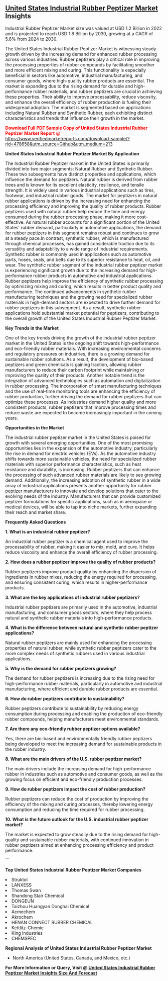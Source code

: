 <h2><a href="https://www.verifiedmarketreports.com/download-sample/?rid=478658&amp;utm_source=Github&amp;utm_medium=213" target="_blank">United States Industrial Rubber Peptizer Market</a> Insights</h2><p>Industrial Rubber Peptizer Market size was valued at USD 1.2 Billion in 2022 and is projected to reach USD 1.8 Billion by 2030, growing at a CAGR of 5.6% from 2024 to 2030.</p><p><p>The United States Industrial Rubber Peptizer Market is witnessing steady growth driven by the increasing demand for enhanced rubber processing across various industries. Rubber peptizers play a critical role in improving the processing properties of rubber compounds by facilitating smoother and more efficient mixing and curing. This functionality is especially beneficial in sectors like automotive, industrial manufacturing, and consumer goods, where high-quality rubber products are essential. The market is expanding due to the rising demand for durable and high-performance rubber materials, and rubber peptizers are crucial in achieving these properties. Their ability to improve processability, reduce viscosity, and enhance the overall efficiency of rubber production is fueling their widespread adoption. The market is segmented based on applications including Natural Rubber and Synthetic Rubber, each exhibiting distinct characteristics and trends that influence their growth in the market. <p><span class=""><span style="color: #ff0000;"><strong>Download Full PDF Sample Copy of United States Industrial Rubber Peptizer Market Report</strong> @ </span><a href="https://www.verifiedmarketreports.com/download-sample/?rid=478658&amp;utm_source=Github&amp;utm_medium=213" target="_blank">https://www.verifiedmarketreports.com/download-sample/?rid=478658&amp;utm_source=Github&amp;utm_medium=213</a></span></p></p><p><strong>United States Industrial Rubber Peptizer Market By Application</strong></p><p>The Industrial Rubber Peptizer market in the United States is primarily divided into two major segments: Natural Rubber and Synthetic Rubber. These two subsegments have distinct properties and applications, which influence the demand for peptizers. Natural rubber is derived from rubber trees and is known for its excellent elasticity, resilience, and tensile strength. It is widely used in various industrial applications such as tires, footwear, and industrial rubber goods. The market for peptizers in natural rubber applications is driven by the increasing need for enhancing the processing efficiency and improving the quality of rubber products. Rubber peptizers used with natural rubber help reduce the time and energy consumed during the rubber processing phase, making it more cost-effective. As natural rubber accounts for a significant portion of the United States' rubber demand, particularly in automotive applications, the demand for rubber peptizers in this segment remains robust and continues to grow at a steady pace.In contrast, synthetic rubber, which is manufactured through chemical processes, has gained considerable traction due to its versatility and adaptability to a wide range of industrial requirements. Synthetic rubber is commonly used in applications such as automotive parts, hoses, seals, and belts due to its superior resistance to heat, oil, and wear. The synthetic rubber segment of the industrial rubber peptizer market is experiencing significant growth due to the increasing demand for high-performance rubber products in automotive and industrial applications. Rubber peptizers help improve the efficiency of synthetic rubber processing by optimizing mixing and curing, which results in better product quality and performance. The continued advancements in synthetic rubber manufacturing techniques and the growing need for specialized rubber materials in high-demand sectors are expected to drive further demand for rubber peptizers in this subsegment. As a result, synthetic rubber applications hold substantial market potential for peptizers, contributing to the overall growth of the United States Industrial Rubber Peptizer Market.</p><p><strong>Key Trends in the Market</strong></p><p>One of the key trends driving the growth of the industrial rubber peptizer market in the United States is the ongoing shift towards high-performance and eco-friendly rubber materials. With increasing environmental concerns and regulatory pressures on industries, there is a growing demand for sustainable rubber solutions. As a result, the development of bio-based peptizers and green chemicals is gaining traction, allowing rubber manufacturers to reduce their carbon footprint while maintaining or improving the quality of their products. Another notable trend is the integration of advanced technologies such as automation and digitalization in rubber processing. The incorporation of smart manufacturing techniques and the use of real-time monitoring tools are enhancing the efficiency of rubber production, further driving the demand for rubber peptizers that can optimize these processes. As industries demand higher quality and more consistent products, rubber peptizers that improve processing times and reduce waste are expected to become increasingly important in the coming years.</p><p><strong>Opportunities in the Market</strong></p><p>The industrial rubber peptizer market in the United States is poised for growth with several emerging opportunities. One of the most promising opportunities lies in the expansion of the automotive industry, particularly the rise in demand for electric vehicles (EVs). As the automotive industry shifts towards more sustainable vehicles, the need for specialized rubber materials with superior performance characteristics, such as heat resistance and durability, is increasing. Rubber peptizers that can enhance the processing of such advanced rubber materials are likely to see growing demand. Additionally, the increasing adoption of synthetic rubber in a wide array of industrial applications presents another opportunity for rubber peptizer manufacturers to innovate and develop solutions that cater to the evolving needs of the industry. Manufacturers that can provide customized peptizer formulations for specific applications, such as in aerospace or medical devices, will be able to tap into niche markets, further expanding their reach and market share.</p><p><strong>Frequently Asked Questions</strong></p><p><strong>1. What is an industrial rubber peptizer?</strong></p><p>An industrial rubber peptizer is a chemical agent used to improve the processability of rubber, making it easier to mix, mold, and cure. It helps reduce viscosity and enhance the overall efficiency of rubber processing.</p><p><strong>2. How does a rubber peptizer improve the quality of rubber products?</strong></p><p>Rubber peptizers improve product quality by enhancing the dispersion of ingredients in rubber mixes, reducing the energy required for processing, and ensuring consistent curing, which results in higher-performance products.</p><p><strong>3. What are the key applications of industrial rubber peptizers?</strong></p><p>Industrial rubber peptizers are primarily used in the automotive, industrial manufacturing, and consumer goods sectors, where they help process natural and synthetic rubber materials into high-performance products.</p><p><strong>4. What is the difference between natural and synthetic rubber peptizer applications?</strong></p><p>Natural rubber peptizers are mainly used for enhancing the processing properties of natural rubber, while synthetic rubber peptizers cater to the more complex needs of synthetic rubbers used in various industrial applications.</p><p><strong>5. Why is the demand for rubber peptizers growing?</strong></p><p>The demand for rubber peptizers is increasing due to the rising need for high-performance rubber materials, particularly in automotive and industrial manufacturing, where efficient and durable rubber products are essential.</p><p><strong>6. How do rubber peptizers contribute to sustainability?</strong></p><p>Rubber peptizers contribute to sustainability by reducing energy consumption during processing and enabling the production of eco-friendly rubber compounds, helping manufacturers meet environmental standards.</p><p><strong>7. Are there any eco-friendly rubber peptizer options available?</strong></p><p>Yes, there are bio-based and environmentally friendly rubber peptizers being developed to meet the increasing demand for sustainable products in the rubber industry.</p><p><strong>8. What are the main drivers of the U.S. rubber peptizer market?</strong></p><p>The main drivers include the increasing demand for high-performance rubber in industries such as automotive and consumer goods, as well as the growing focus on efficient and eco-friendly production processes.</p><p><strong>9. How do rubber peptizers impact the cost of rubber production?</strong></p><p>Rubber peptizers can reduce the cost of production by improving the efficiency of the mixing and curing processes, thereby lowering energy consumption and reducing the time required for rubber processing.</p><p><strong>10. What is the future outlook for the U.S. industrial rubber peptizer market?</strong></p><p>The market is expected to grow steadily due to the rising demand for high-quality and sustainable rubber materials, with continued innovation in rubber peptizers aimed at enhancing processing efficiency and product performance.</p>```</p><p><strong>Top United States Industrial Rubber Peptizer Market Companies</strong></p><div data-test-id=""><p><li>Struktol</li><li> LANXESS</li><li> Thomas Swan</li><li> Shandong Stair Chemical</li><li> DONGEUN</li><li> Taizhou Huangyan Donghai Chemical</li><li> Acmechem</li><li> Akrochem</li><li> HENAN CONNECT RUBBER CHEMICAL</li><li> Kettlitz-Chemie</li><li> King Industries</li><li> CHEMSPEC</li></p><div><strong>Regional Analysis of&nbsp;United States Industrial Rubber Peptizer Market</strong></div><ul><li dir="ltr"><p dir="ltr">North America&nbsp;(United States, Canada, and Mexico, etc.)</p></li></ul><p><strong>For More Information or Query, Visit @&nbsp;</strong><strong><a href="https://www.verifiedmarketreports.com/product/industrial-rubber-peptizer-market/?utm_source=Github&amp;utm_medium=213" target="_blank">United States Industrial Rubber Peptizer Market Insights Size And Forecast</a></strong></p></div>
